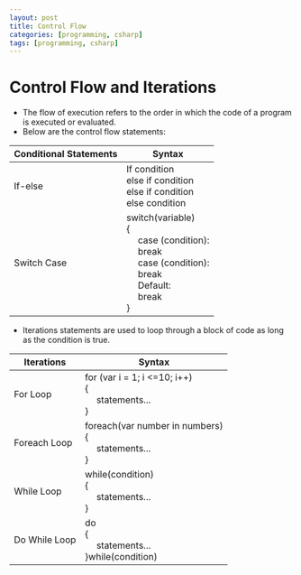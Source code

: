 ```yaml
---
layout: post
title: Control Flow
categories: [programming, csharp]
tags: [programming, csharp]
---
```


# Control Flow and Iterations

- The flow of execution refers to the order in which the code of a program is executed or evaluated.
- Below are the control flow statements:

| Conditional Statements | Syntax | 
| ---------------------- | ------ |
| If-else |	If condition <br> else if condition <br> else if condition <br> else condition |
| Switch Case | switch(variable) <br> { <br> &emsp; case (condition): <br> &emsp; break <br>  &emsp; case (condition): <br> &emsp; break <br> &emsp; Default: <br> &emsp; break <br> } | 

- Iterations statements are used to loop through a block of code as long as the condition is true.

| Iterations | Syntax | 
| ---------- | ------ |
| For Loop | for (var i = 1; i <=10; i++) <br> { <br> &emsp; statements... <br> } |
| Foreach Loop | foreach(var number in numbers) <br> { <br> &emsp; statements... <br> } | 
| While Loop | while(condition) <br> { <br> &emsp; statements... <br> } |
| Do While Loop | do <br> { <br>&emsp; statements... <br> }while(condition) | 

